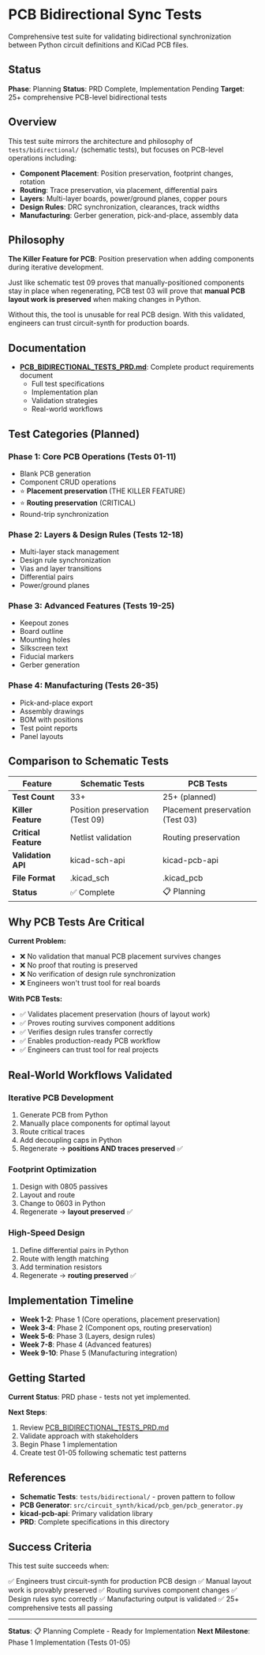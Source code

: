 # PCB Bidirectional Sync Tests

Comprehensive test suite for validating bidirectional synchronization between Python circuit definitions and KiCad PCB files.

## Status

**Phase**: Planning
**Status**: PRD Complete, Implementation Pending
**Target**: 25+ comprehensive PCB-level bidirectional tests

## Overview

This test suite mirrors the architecture and philosophy of `tests/bidirectional/` (schematic tests), but focuses on PCB-level operations including:

- **Component Placement**: Position preservation, footprint changes, rotation
- **Routing**: Trace preservation, via placement, differential pairs
- **Layers**: Multi-layer boards, power/ground planes, copper pours
- **Design Rules**: DRC synchronization, clearances, track widths
- **Manufacturing**: Gerber generation, pick-and-place, assembly data

## Philosophy

**The Killer Feature for PCB**: Position preservation when adding components during iterative development.

Just like schematic test 09 proves that manually-positioned components stay in place when regenerating, PCB test 03 will prove that **manual PCB layout work is preserved** when making changes in Python.

Without this, the tool is unusable for real PCB design. With this validated, engineers can trust circuit-synth for production boards.

## Documentation

- **[PCB_BIDIRECTIONAL_TESTS_PRD.md](./PCB_BIDIRECTIONAL_TESTS_PRD.md)**: Complete product requirements document
  - Full test specifications
  - Implementation plan
  - Validation strategies
  - Real-world workflows

## Test Categories (Planned)

### Phase 1: Core PCB Operations (Tests 01-11)
- Blank PCB generation
- Component CRUD operations
- ⭐ **Placement preservation** (THE KILLER FEATURE)
- ⭐ **Routing preservation** (CRITICAL)
- Round-trip synchronization

### Phase 2: Layers & Design Rules (Tests 12-18)
- Multi-layer stack management
- Design rule synchronization
- Vias and layer transitions
- Differential pairs
- Power/ground planes

### Phase 3: Advanced Features (Tests 19-25)
- Keepout zones
- Board outline
- Mounting holes
- Silkscreen text
- Fiducial markers
- Gerber generation

### Phase 4: Manufacturing (Tests 26-35)
- Pick-and-place export
- Assembly drawings
- BOM with positions
- Test point reports
- Panel layouts

## Comparison to Schematic Tests

| Feature | Schematic Tests | PCB Tests |
|---------|----------------|-----------|
| **Test Count** | 33+ | 25+ (planned) |
| **Killer Feature** | Position preservation (Test 09) | Placement preservation (Test 03) |
| **Critical Feature** | Netlist validation | Routing preservation |
| **Validation API** | kicad-sch-api | kicad-pcb-api |
| **File Format** | .kicad_sch | .kicad_pcb |
| **Status** | ✅ Complete | 📋 Planning |

## Why PCB Tests Are Critical

**Current Problem:**
- ❌ No validation that manual PCB placement survives changes
- ❌ No proof that routing is preserved
- ❌ No verification of design rule synchronization
- ❌ Engineers won't trust tool for real boards

**With PCB Tests:**
- ✅ Validates placement preservation (hours of layout work)
- ✅ Proves routing survives component additions
- ✅ Verifies design rules transfer correctly
- ✅ Enables production-ready PCB workflow
- ✅ Engineers can trust tool for real projects

## Real-World Workflows Validated

### Iterative PCB Development
1. Generate PCB from Python
2. Manually place components for optimal layout
3. Route critical traces
4. Add decoupling caps in Python
5. Regenerate → **positions AND traces preserved** ✅

### Footprint Optimization
1. Design with 0805 passives
2. Layout and route
3. Change to 0603 in Python
4. Regenerate → **layout preserved** ✅

### High-Speed Design
1. Define differential pairs in Python
2. Route with length matching
3. Add termination resistors
4. Regenerate → **routing preserved** ✅

## Implementation Timeline

- **Week 1-2**: Phase 1 (Core operations, placement preservation)
- **Week 3-4**: Phase 2 (Component ops, routing preservation)
- **Week 5-6**: Phase 3 (Layers, design rules)
- **Week 7-8**: Phase 4 (Advanced features)
- **Week 9-10**: Phase 5 (Manufacturing integration)

## Getting Started

**Current Status**: PRD phase - tests not yet implemented.

**Next Steps**:
1. Review [PCB_BIDIRECTIONAL_TESTS_PRD.md](./PCB_BIDIRECTIONAL_TESTS_PRD.md)
2. Validate approach with stakeholders
3. Begin Phase 1 implementation
4. Create test 01-05 following schematic test patterns

## References

- **Schematic Tests**: `tests/bidirectional/` - proven pattern to follow
- **PCB Generator**: `src/circuit_synth/kicad/pcb_gen/pcb_generator.py`
- **kicad-pcb-api**: Primary validation library
- **PRD**: Complete specifications in this directory

## Success Criteria

This test suite succeeds when:

✅ Engineers trust circuit-synth for production PCB design
✅ Manual layout work is provably preserved
✅ Routing survives component changes
✅ Design rules sync correctly
✅ Manufacturing output is validated
✅ 25+ comprehensive tests all passing

---

**Status**: 📋 Planning Complete - Ready for Implementation
**Next Milestone**: Phase 1 Implementation (Tests 01-05)
